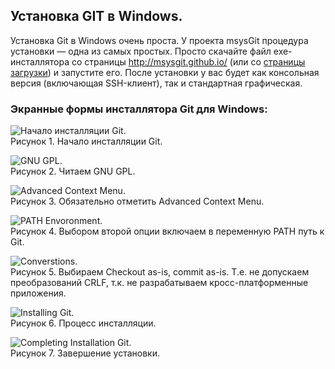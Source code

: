 ## Установка GIT в Windows.  

Установка Git в Windows очень проста. У проекта msysGit процедура установки ― одна из самых простых. 
Просто скачайте файл exe-инсталлятора со страницы http://msysgit.github.io/ (или со [страницы загрузки](download.md)) и запустите его. После 
установки у вас будет как консольная версия (включающая SSH-клиент), так и стандартная графическая.  

### Экранные формы инсталлятора Git для Windows:   

![Начало инсталляции Git.](/gtnn/msysgit1.jpg)   
Рисунок 1. Начало инсталляции Git.  
  

![GNU GPL.](/gtnn/msysgit2.jpg)  
Рисунок 2. Читаем GNU GPL.  
  

![Advanced Context Menu.](/gtnn/msysgit3.jpg)  
Рисунок 3. Обязательно отметить Advanced Context Menu.  
  

![PATH Envoronment.](/gtnn/msysgit4.jpg)  
Рисунок 4. Выбором второй опции включаем в переменную PATH путь к Git.  
  

![Converstions.](/gtnn/msysgit5.jpg)  
Рисунок 5. Выбираем Checkout as-is, commit as-is. Т.е. не допускаем преобразований CRLF, т.к. не разрабатываем кросс-платформенные приложения.  
  

![Installing Git.](/gtnn/msysgit6.jpg)  
Рисунок 6. Процесс инсталляции.  
  

![Completing Installation Git.](/gtnn/msysgit7.jpg)  
Рисунок 7. Завершение установки.  

